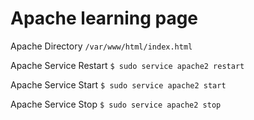 # Apache learning page

Apache Directory `/var/www/html/index.html`

Apache Service Restart `$ sudo service apache2 restart`

Apache Service Start   `$ sudo service apache2 start`

Apache Service Stop    `$ sudo service apache2 stop`


